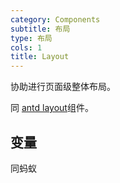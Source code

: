 ```yaml
---
category: Components
subtitle: 布局
type: 布局
cols: 1
title: Layout
---
```


协助进行页面级整体布局。

同 [antd layout](https://ant.design/components/layout-cn/)组件。

## 变量

同蚂蚁

